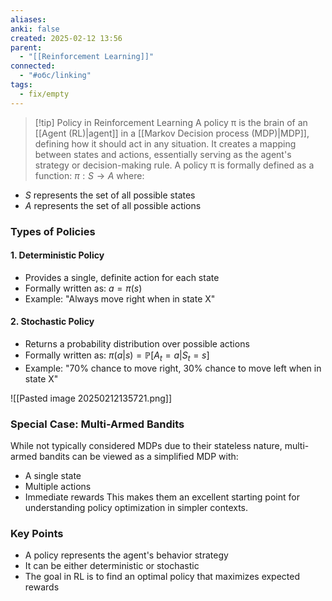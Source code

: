 ```yaml
---
aliases: 
anki: false
created: 2025-02-12 13:56
parent:
  - "[[Reinforcement Learning]]"
connected:
  - "#обс/linking"
tags:
  - fix/empty
---
```

> [!tip] Policy in Reinforcement Learning
A policy π is the brain of an [[Agent (RL)|agent]] in a [[Markov Decision process (MDP)|MDP]], defining how it should act in any situation. It creates a mapping between states and actions, essentially serving as the agent's strategy or decision-making rule.
A policy π is formally defined as a function:
$\pi: S \rightarrow A$
where:
- $S$ represents the set of all possible states
- $A$ represents the set of all possible actions

### Types of Policies

#### 1. Deterministic Policy
- Provides a single, definite action for each state
- Formally written as: $a = \pi(s)$
- Example: "Always move right when in state X"

#### 2. Stochastic Policy
- Returns a probability distribution over possible actions
- Formally written as: $\pi(a|s) = \mathbb{P}[A_t = a | S_t = s]$
- Example: "70% chance to move right, 30% chance to move left when in state X"

![[Pasted image 20250212135721.png]]

### Special Case: Multi-Armed Bandits
While not typically considered MDPs due to their stateless nature, multi-armed bandits can be viewed as a simplified MDP with:
- A single state
- Multiple actions
- Immediate rewards
This makes them an excellent starting point for understanding policy optimization in simpler contexts.

### Key Points
- A policy represents the agent's behavior strategy
- It can be either deterministic or stochastic
- The goal in RL is to find an optimal policy that maximizes expected rewards
